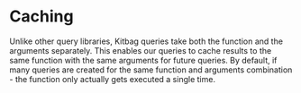# Caching

Unlike other query libraries, Kitbag queries take both the function and the arguments separately. This enables our queries to cache results to the same function with the same arguments for future queries. By default, if many queries are created for the same function and arguments combination - the function only actually gets executed a single time.

<!-- Kitbag query provides intelligent caching to minimize network requests while keeping your data fresh. Understanding how caching works will help you build more efficient applications.

## Cache Lifecycle

Every query goes through several cache states:

```
Fresh → Stale → Inactive → Garbage Collected
```

### Fresh Data
Data is considered "fresh" for the duration of `staleTime`. Fresh data won't trigger refetches.

```ts
const query = query('data', fetcher, {
  staleTime: 5 * 60 * 1000 // Fresh for 5 minutes
})
```

### Stale Data
After `staleTime` expires, data becomes "stale" but is still served from cache. Stale data triggers background refetches when accessed.

### Inactive Data
Data becomes inactive when no components are actively using it. Inactive data remains in cache for `cacheTime`.

### Garbage Collection
After `cacheTime` expires, unused data is removed from memory.

## Cache Configuration

### Stale Time

Controls how long data is considered fresh:

```ts
// Always fresh - never refetch automatically
const staticQuery = query('config', fetchConfig, {
  staleTime: Infinity
})

// Fresh for 1 minute
const userQuery = query('user', fetchUser, {
  staleTime: 60 * 1000
})

// Always stale - always refetch in background
const liveQuery = query('live-data', fetchLiveData, {
  staleTime: 0
})
```

### Cache Time

Controls how long inactive data stays in memory:

```ts
// Remove from memory after 2 minutes of no use
const temporaryQuery = query('temp', fetcher, {
  cacheTime: 2 * 60 * 1000
})

// Keep in memory for 1 hour after last use
const persistentQuery = query('persistent', fetcher, {
  cacheTime: 60 * 60 * 1000
})

// Never remove from memory
const permanentQuery = query('permanent', fetcher, {
  cacheTime: Infinity
})
```

## Cache Strategies

### Immediate Freshness

For data that changes frequently:

```ts
const liveDataQuery = query('live-data', fetchLiveData, {
  staleTime: 0,           // Always stale
  cacheTime: 30 * 1000    // Keep for 30 seconds
})
```

### Long-Term Caching

For static or rarely-changing data:

```ts
const configQuery = query('config', fetchConfig, {
  staleTime: 60 * 60 * 1000,    // Fresh for 1 hour
  cacheTime: 24 * 60 * 60 * 1000 // Keep for 24 hours
})
```

### Balanced Caching

For typical application data:

```ts
const userQuery = query('user', fetchUser, {
  staleTime: 5 * 60 * 1000,     // Fresh for 5 minutes
  cacheTime: 30 * 60 * 1000     // Keep for 30 minutes
})
```

## Cache Keys and Parameters

Queries with different parameters create separate cache entries:

```ts
const userQuery = query('user', fetchUser)

// These create separate cache entries:
useQuery(userQuery, { params: [1] })  // Cache key: ['user', 1]
useQuery(userQuery, { params: [2] })  // Cache key: ['user', 2]
useQuery(userQuery, { params: [3] })  // Cache key: ['user', 3]
```

### Complex Parameters

Objects and arrays in parameters are serialized for cache keys:

```ts
const searchQuery = query('search', fetchSearch)

// Different cache entries:
useQuery(searchQuery, { params: [{ term: 'vue', page: 1 }] })
useQuery(searchQuery, { params: [{ term: 'vue', page: 2 }] })
useQuery(searchQuery, { params: [{ term: 'react', page: 1 }] })
```

## Manual Cache Management

### Setting Cache Data

Directly set cache data:

```ts
// Set data for a specific query
queryClient.setQueryData(userQuery, [userId], userData)

// Set data with expiration
queryClient.setQueryData(userQuery, [userId], userData, {
  staleTime: 10 * 60 * 1000 // Fresh for 10 minutes
})
```

### Getting Cache Data

Retrieve data from cache:

```ts
// Get cached data (may be undefined)
const cachedUser = queryClient.getQueryData(userQuery, [userId])

// Get with fallback
const user = queryClient.getQueryData(userQuery, [userId]) ?? defaultUser
```

### Removing Cache Data

Remove specific cache entries:

```ts
// Remove specific query data
queryClient.removeQuery(userQuery, [userId])

// Remove all data for a query type
queryClient.removeQueries(userQuery)

// Remove all cache data
queryClient.clear()
```

## Background Updates

### Automatic Background Refetching

Stale queries automatically refetch in the background:

```ts
const userQuery = query('user', fetchUser, {
  staleTime: 2 * 60 * 1000 // Stale after 2 minutes
})

// First access - fetches from network
const user1 = useQuery(userQuery, { params: [1] })

// After 3 minutes - serves from cache, refetches in background
const user1Again = useQuery(userQuery, { params: [1] })
```

### Manual Background Updates

Trigger background updates manually:

```ts
// Refetch specific query in background
queryClient.refetchQueries(userQuery, [userId])

// Refetch all queries with a tag
queryClient.refetchQueries(userTag)

// Force refetch (ignore stale time)
queryClient.refetchQueries(userQuery, [userId], { 
  force: true 
})
```

## Cache Persistence

### Browser Storage

Persist cache across browser sessions:

```ts
const { query, useQuery } = createQueryClient({
  persistence: {
    // Use localStorage for persistence
    storage: 'local',
    
    // Persist for 24 hours
    maxAge: 24 * 60 * 60 * 1000,
    
    // Only persist specific queries
    shouldPersist: (queryKey) => {
      return queryKey[0] === 'user-preferences' || 
             queryKey[0] === 'app-config'
    }
  }
})
```

### Custom Storage

Use custom storage implementation:

```ts
const { query, useQuery } = createQueryClient({
  persistence: {
    storage: {
      getItem: (key) => myStorage.get(key),
      setItem: (key, value) => myStorage.set(key, value),
      removeItem: (key) => myStorage.delete(key)
    }
  }
})
```

## Cache Optimization Patterns

### Prefetching

Load data before it's needed:

```ts
// Prefetch user data when hovering over link
const prefetchUser = (userId: number) => {
  queryClient.prefetchQuery(userQuery, [userId])
}

// In component
<router-link 
  :to="`/user/${userId}`"
  @mouseenter="prefetchUser(userId)"
>
  View Profile
</router-link>
```

### Cache Warming

Pre-populate cache with known data:

```ts
// When creating a user, add to users list cache
const createUserMutation = query.mutation(createUser, {
  onSuccess: (newUser) => {
    // Update the users list cache
    queryClient.setQueryData(usersQuery, (oldUsers) => {
      return [...(oldUsers || []), newUser]
    })
  }
})
```

### Optimistic Updates

Update cache immediately, rollback on error:

```ts
const updateUserMutation = query.mutation(updateUser, {
  onMutate: async (variables) => {
    // Cancel outgoing queries
    await queryClient.cancelQueries(userQuery, [variables.id])
    
    // Snapshot current data
    const previousUser = queryClient.getQueryData(userQuery, [variables.id])
    
    // Optimistically update
    queryClient.setQueryData(userQuery, [variables.id], {
      ...previousUser,
      ...variables
    })
    
    return { previousUser }
  },
  
  onError: (error, variables, context) => {
    // Rollback on error
    queryClient.setQueryData(
      userQuery, 
      [variables.id], 
      context?.previousUser
    )
  }
})
```

## Cache Debugging

### Development Tools

Enable detailed cache logging:

```ts
const { query, useQuery } = createQueryClient({
  devtools: process.env.NODE_ENV === 'development',
  logger: {
    log: console.log,
    warn: console.warn,
    error: console.error
  }
})
```

### Cache Inspection

Inspect cache state in development:

```ts
// Get all cached queries
const allQueries = queryClient.getQueriesData()

// Get cache statistics  
const cacheStats = queryClient.getCacheStats()

// Log cache state
console.table(queryClient.getQueryCache())
```

## Best Practices

### 1. Match Cache Times to Data Patterns

```ts
// Static data - long cache times
const configQuery = query('config', fetchConfig, {
  staleTime: 60 * 60 * 1000,     // 1 hour
  cacheTime: 24 * 60 * 60 * 1000  // 24 hours
})

// User data - moderate cache times
const userQuery = query('user', fetchUser, {
  staleTime: 5 * 60 * 1000,      // 5 minutes
  cacheTime: 30 * 60 * 1000      // 30 minutes
})

// Live data - short cache times
const liveQuery = query('live', fetchLive, {
  staleTime: 10 * 1000,          // 10 seconds
  cacheTime: 60 * 1000           // 1 minute
})
```

### 2. Use Global Defaults

Set sensible defaults for most queries:

```ts
const { query, useQuery } = createQueryClient({
  defaultStaleTime: 2 * 60 * 1000,    // 2 minutes
  defaultCacheTime: 10 * 60 * 1000,   // 10 minutes
  defaultRetryCount: 3
})
```

### 3. Consider Memory Usage

Monitor cache size in production:

```ts
// Limit cache size
const { query, useQuery } = createQueryClient({
  maxQueries: 1000,  // Maximum number of cached queries
  maxCacheSize: 50 * 1024 * 1024 // 50MB cache limit
})
```

### 4. Test Cache Behavior

Test your cache configuration:

```ts
// Test stale data behavior
test('serves stale data while refetching', async () => {
  const query = createQuery('test', () => Promise.resolve('data'), {
    staleTime: 1000
  })
  
  const { result } = renderHook(() => useQuery(query))
  
  // Initial fetch
  await waitFor(() => expect(result.current.data).toBe('data'))
  
  // Wait for stale time
  await sleep(1500)
  
  // Should serve stale data immediately
  const { result: result2 } = renderHook(() => useQuery(query))
  expect(result2.current.data).toBe('data')
  expect(result2.current.isStale).toBe(true)
})
```

## Next Steps

Learn about advanced caching strategies:

- [Background Updates](/advanced-concepts/background-updates) - Advanced update patterns
- [Optimistic Updates](/advanced-concepts/optimistic-updates) - Immediate feedback strategies
- [Loading States](/advanced-concepts/loading-states) - Managing cache and loading states -->